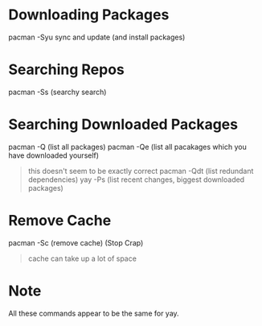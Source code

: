 # Downloading Packages

pacman -Syu sync and update (and install packages)

# Searching Repos

pacman -Ss (searchy search)

# Searching Downloaded Packages

pacman -Q (list all packages)
pacman -Qe (list all pacakages which you have downloaded yourself)
> this doesn't seem to be exactly correct
pacman -Qdt (list redundant dependencies)
yay -Ps (list recent changes, biggest downloaded packages)

# Remove Cache

pacman -Sc (remove cache) (Stop Crap)
> cache can take up a lot of space

# Note

All these commands appear to be the same for yay.

